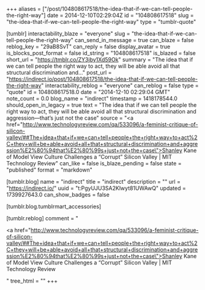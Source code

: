 +++
aliases = ["/post/104808617518/the-idea-that-if-we-can-tell-people-the-right-way"]
date = 2014-12-10T02:29:04Z
id = "104808617518"
slug = "the-idea-that-if-we-can-tell-people-the-right-way"
type = "tumblr-quote"

[tumblr]
interactability_blaze = "everyone"
slug = "the-idea-that-if-we-can-tell-people-the-right-way"
can_send_in_message = true
can_blaze = false
reblog_key = "29aB8SvT"
can_reply = false
display_avatar = true
is_blocks_post_format = false
id_string = "104808617518"
is_blazed = false
short_url = "https://tmblr.co/ZY3jby1Xd59Ok"
summary = "The idea that if we can tell people the right way to act, they will be able avoid all that structural discrimination and..."
post_url = "https://indirect.io/post/104808617518/the-idea-that-if-we-can-tell-people-the-right-way"
interactability_reblog = "everyone"
can_reblog = false
type = "quote"
id = 104808617518.0
date = "2014-12-10 02:29:04 GMT"
note_count = 0.0
blog_name = "indirect"
timestamp = 1418178544.0
should_open_in_legacy = true
text = "The idea that if we can tell people the right way to act, they will be able avoid all that structural discrimination and aggression—that’s just not the case"
source = "<a href=\"http://www.technologyreview.com/qa/533096/a-feminist-critique-of-silicon-valley/##The+idea+that+if+we+can+tell+people+the+right+way+to+act%2C+they+will+be+able+avoid+all+that+structural+discrimination+and+aggression%E2%80%94that%E2%80%99s+just+not+the+case\">Shanley Kane of Model View Culture Challenges a “Corrupt” Silicon Valley | MIT Technology Review</a>"
can_like = false
is_blaze_pending = false
state = "published"
format = "markdown"

[tumblr.blog]
name = "indirect"
title = "indirect"
description = ""
url = "https://indirect.io/"
uuid = "t:PgyUJU3SA2Klwyt81UWAwQ"
updated = 1739927643.0
can_show_badges = false

[tumblr.blog.tumblrmart_accessories]

[tumblr.reblog]
comment = "<p><a href=\"http://www.technologyreview.com/qa/533096/a-feminist-critique-of-silicon-valley/##The+idea+that+if+we+can+tell+people+the+right+way+to+act%2C+they+will+be+able+avoid+all+that+structural+discrimination+and+aggression%E2%80%94that%E2%80%99s+just+not+the+case\">Shanley Kane of Model View Culture Challenges a “Corrupt” Silicon Valley | MIT Technology Review</a></p>"
tree_html = ""
+++

